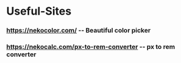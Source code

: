 # Useful-Sites

### https://nekocolor.com/ -- Beautiful color picker

### https://nekocalc.com/px-to-rem-converter -- px to rem converter
